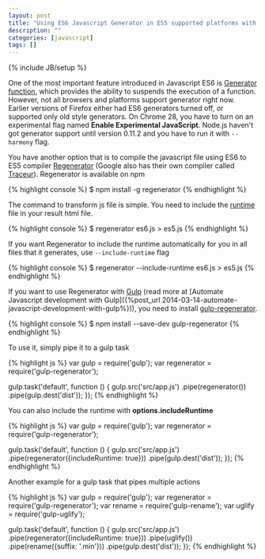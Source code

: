 ```yaml
---
layout: post
title: "Using ES6 Javascript Generator in ES5 supported platforms with Regenerator"
description: ""
categories: [javascript]
tags: []
---
```

{% include JB/setup %}

One of the most important feature introduced in Javascript ES6 is
[Generator function](http://jlongster.com/2012/10/05/javascript-yield.html),
which provides the ability to suspends the execution of a function. However, not
all browsers and platforms support generator right now. Earlier versions of
Firefox either had ES6 generators turned off, or supported only old style
generators. On Chrome 28, you have to turn on an experimental flag named
**Enable Experimental JavaScript**. Node.js haven't got generator support until
version 0.11.2 and you have to run it with `--harmony` flag.

You have another option that is to compile the javascript file using ES6 to ES5
compiler [Regenerator](http://facebook.github.io/regenerator/) (Google also has
their own compiler called
[Traceur](https://github.com/google/traceur-compiler)). Regenerator is available
on npm

{% highlight console %}
$ npm install -g regenerator
{% endhighlight %}

The command to transform js file is simple. You need to include the
[runtime](https://github.com/facebook/regenerator/tree/master/runtime) file in
your result html file.

{% highlight console %}
$ regenerator es6.js > es5.js
{% endhighlight %}

If you want Regenerator to include the runtime automatically for you in all
files that it generates, use `--include-runtime` flag

{% highlight console %}
$ regenerator --include-runtime es6.js > es5.js
{% endhighlight %}

<!-- more -->

If you want to use Regenerator with [Gulp](http://gulpjs.com/) (read more at
[Automate Javascript development with Gulp]({%post_url 2014-03-14-automate-javascript-development-with-gulp%})),
you need to install [gulp-regenerator](https://www.npmjs.org/package/gulp-regenerator).

{% highlight console %}
$ npm install --save-dev gulp-regenerator
{% endhighlight %}

To use it, simply pipe it to a gulp task

{% highlight js %}
var gulp = require('gulp');
var regenerator = require('gulp-regenerator');

gulp.task('default', function () {
    gulp.src('src/app.js')
        .pipe(regenerator())
        .pipe(gulp.dest('dist'));
});
{% endhighlight %}

You can also include the runtime with **options.includeRuntime**

{% highlight js %}
var gulp = require('gulp');
var regenerator = require('gulp-regenerator');

gulp.task('default', function () {
    gulp.src('src/app.js')
        .pipe(regenerator({includeRuntime: true}))
        .pipe(gulp.dest('dist'));
});
{% endhighlight %}

Another example for a gulp task that pipes multiple actions

{% highlight js %}
var gulp = require('gulp');
var regenerator = require('gulp-regenerator');
var rename = require('gulp-rename');
var uglify = require('gulp-uglify');

gulp.task('default', function () {
    gulp.src('src/app.js')
        .pipe(regenerator({includeRuntime: true}))
        .pipe(uglify())
        .pipe(rename({suffix: '.min'}))
        .pipe(gulp.dest('dist'));
});
{% endhighlight %}
